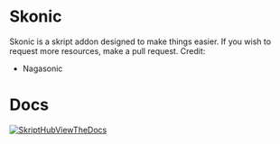 # Skonic
Skonic is a skript addon designed to make things easier. If you wish to request more resources, make a pull request.
Credit:
- Nagasonic

# Docs

[![SkriptHubViewTheDocs](http://skripthub.net/static/addon/ViewTheDocsButton.png)](http://skripthub.net/docs/?addon=Skonic)
